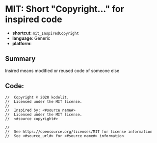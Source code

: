 # MIT: Short "Copyright..." for inspired code
- **shortcut**: `mit_InspiredCopyright`
- **language**: Generic
- **platform**: 

## Summary
Insired means modified or reused code of someone else

## Code:
```generic
//  Copyright © 2020 kodelit.
//  Licensed under the MIT license.
//
//  Inspired by: <#source name#>
//  Licensed under the MIT license.
//  <#source copyright#>

//
//  See https://opensource.org/licenses/MIT for license information
//  See <#source_url#> for <#source name#> information
```